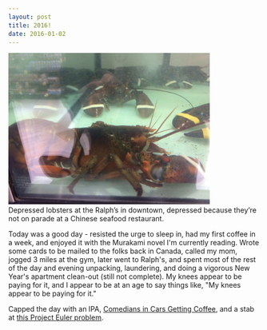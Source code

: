```yaml
---
layout: post
title: 2016!
date: 2016-01-02
---
```


<img src="/images/2016-01/img_4521.jpg" width="80%" height="80%"/>
<figcaption class="caption">Depressed lobsters at the Ralph’s in downtown, depressed because they’re not on parade at a Chinese seafood restaurant.</figcaption>

Today was a good day - resisted the urge to sleep in, had my first coffee in a week, and enjoyed it with the Murakami novel I'm currently reading. Wrote some cards to be mailed to the folks back in Canada, called my mom, jogged 3 miles at the gym, later went to Ralph's, and spent most of the rest of the day and evening unpacking, laundering, and doing a vigorous New Year's apartment clean-out (still not complete). My knees appear to be paying for it, and I appear to be at an age to say things like, "My knees appear to be paying for it."

Capped the day with an IPA, [Comedians in Cars Getting Coffee](http://comediansincarsgettingcoffee.com), and a stab at [this Project Euler problem](https://projecteuler.net/problem=47).